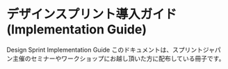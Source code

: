 # デザインスプリント導入ガイド(Implementation Guide)
 Design Sprint Implementation Guide
 このドキュメントは、スプリントジャパン主催のセミナーやワークショップにお越し頂いた方に配布している冊子です。
